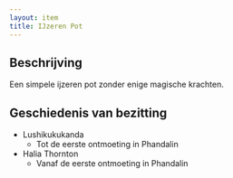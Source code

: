 ```yaml
---
layout: item
title: IJzeren Pot
---
```


## Beschrijving
Een simpele ijzeren pot zonder enige magische krachten.

## Geschiedenis van bezitting
* Lushikukukanda
  * Tot de eerste ontmoeting in Phandalin
* Halia Thornton
  * Vanaf de eerste ontmoeting in Phandalin